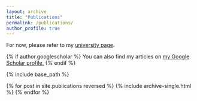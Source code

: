 ```yaml
---
layout: archive
title: "Publications"
permalink: /publications/
author_profile: true
---
```


For now, please refer to my [university page](https://www.cl.uzh.ch/de/people/team/compling/mmueller.html).

{% if author.googlescholar %}
  You can also find my articles on <u><a href="{{author.googlescholar}}">my Google Scholar profile</a>.</u>
{% endif %}

{% include base_path %}

{% for post in site.publications reversed %}
  {% include archive-single.html %}
{% endfor %}

